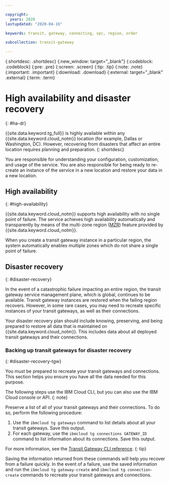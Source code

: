 ```yaml
---

copyright:
  years: 2020
lastupdated: "2020-04-16"

keywords: transit, gateway, connecting, vpc, region, order

subcollection: transit-gateway

---
```


{:shortdesc: .shortdesc}
{:new_window: target="_blank"}
{:codeblock: .codeblock}
{:pre: .pre}
{:screen: .screen}
{:tip: .tip}
{:note: .note}
{:important: .important}
{:download: .download}
{:external: target="_blank" .external}
{:term: .term}

# High availability and disaster recovery
{: #ha-dr}

{{site.data.keyword.tg_full}} is highly available within any {{site.data.keyword.cloud_notm}} location (for example, Dallas or Washington, DC). However, recovering from disasters that affect an entire location requires planning and preparation.
{: shortdesc}

You are responsible for understanding your configuration, customization, and usage of the service. You are also responsible for being ready to re-create an instance of the service in a new location and restore your data in a new location.

## High availability
{: #high-availability}

{{site.data.keyword.cloud_notm}} supports high availability with no single point of failure. The service achieves high availability automatically and transparently by means of the multi-zone region ([MZR](/docs/overview?topic=overview-locations#mzr-table)) feature provided by {{site.data.keyword.cloud_notm}}.

When you create a transit gateway instance in a particular region, the system automatically enables multiple zones which do not share a single point of failure.

## Disaster recovery
{: #disaster-recovery}

In the event of a catastrophic failure impacting an entire region, the transit gateway service management plane, which is global, continues to be available. Transit gateway instances are restored when the failing region recovers. However, in some rare cases, you may need to recreate specific instances of your transit gateways, as well as their connections.

Your disaster recovery plan should include knowing, preserving, and being prepared to restore all data that is maintained on {{site.data.keyword.cloud_notm}}. This includes data about all deployed transit gateways and their connections.

### Backing up transit gateways for disaster recovery
{: #disaster-recovery-tgw}

You must be prepared to recreate your transit gateways and connections. This section helps you ensure you have all the data needed for this purpose.

The following steps use the IBM Cloud CLI, but you can also use the IBM Cloud console or API.
{: note}

Preserve a list of all of your transit gateways and their connections. To do so, perform the following procedure:

1. Use the `ibmcloud tg gateways` command to list details about all your transit gateways. Save this output.
2. For each gateway, use the `ibmcloud tg connections GATEWAY_ID` command to list information about its connections. Save this output.

For more information, see the [Transit Gateway CLI reference](/docs/transit-gateway?topic=tg-cli-plugin-transit-gateway-cli).
{: tip}

Saving the information returned from these commands will help you recover from a failure quickly. In the event of a failure, use the saved information and run the `ibmcloud tg gateway-create` and `ibmcloud tg connection-create` commands to recreate your transit gateways and connections.
